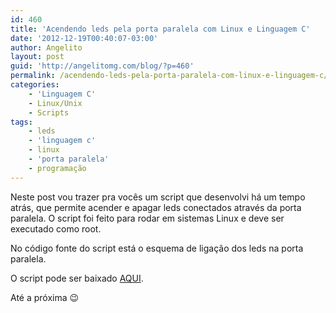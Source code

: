 ```yaml
---
id: 460
title: 'Acendendo leds pela porta paralela com Linux e Linguagem C'
date: '2012-12-19T00:40:07-03:00'
author: Angelito
layout: post
guid: 'http://angelitomg.com/blog/?p=460'
permalink: /acendendo-leds-pela-porta-paralela-com-linux-e-linguagem-c/
categories:
    - 'Linguagem C'
    - Linux/Unix
    - Scripts
tags:
    - leds
    - 'linguagem c'
    - linux
    - 'porta paralela'
    - programação
---
```


Neste post vou trazer pra vocês um script que desenvolvi há um tempo atrás, que permite acender e apagar leds conectados através da porta paralela. O script foi feito para rodar em sistemas Linux e deve ser executado como root.

No código fonte do script está o esquema de ligação dos leds na porta paralela.

O script pode ser baixado [AQUI](https://angelitomg.github.io/downloads/led.c).

Até a próxima 😉